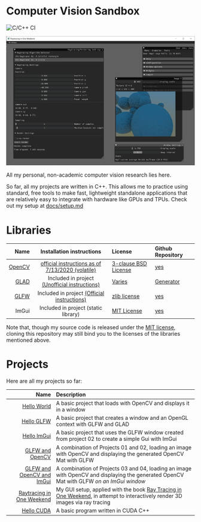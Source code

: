 # Computer Vision Sandbox
![C/C++ CI](https://github.com/m516/CV-Sandbox/workflows/C/C++%20CI/badge.svg)

![Project 06: Raytracing](docs/screenshots/06-02.png)

All my personal, non-academic computer vision research lies here.

So far, all my projects are written in C++. This allows me to practice using standard, free tools to make fast, lightweight standalone applications that are relatively easy to integrate with hardware like GPUs and TPUs. Check out my setup at [docs/setup.md](docs/setup.md)

# Libraries

|                           Name |                                                       Installation instructions                                                       | License                                                                            | Github Repository                            |
| -----------------------------: | :-----------------------------------------------------------------------------------------------------------------------------------: | :--------------------------------------------------------------------------------- | :------------------------------------------- |
|  [OpenCV](https://opencv.org/) | [official instructions as of 7/13/2020 (volatile)](https://docs.opencv.org/master/df/d65/tutorial_table_of_content_introduction.html) | [3-clause BSD License](https://opencv.org/license/)                                | [yes](https://github.com/opencv/opencv)      |
| [GLAD](https://glad.dav1d.de/) |              Included in project [(Unofficial instructions)](https://learnopengl.com/Getting-started/Creating-a-window)               | [Varies](https://github.com/Dav1dde/glad#whats-the-license-of-glad-generated-code) | [Generator](https://github.com/Dav1dde/glad) |
|  [GLFW](https://www.glfw.org/) |                      Included in project [(Official instructions)](https://github.com/glfw/glfw#compiling-glfw)                       | [zlib license](extern/glfw/LICENSE)                                                | [yes](https://github.com/glfw/glfw)          |
|                          ImGui |                                                 Included in project (static library)                                                  | [MIT License](extern/imgui/LICENSE)                                                | [yes](https://github.com/ocornut/imgui)      |

Note that, though my source code is released under the [MIT license](LICENSE), cloning this repository may still bind you to the licenses of the libraries mentioned above.


# Projects
Here are all my projects so far:

|                                                 Name | Description                                                                                                                              |
| ---------------------------------------------------: | :--------------------------------------------------------------------------------------------------------------------------------------- |
|                    [Hello World](src/01-Hello-World) | A basic project that loads with OpenCV and displays it in a window                                                                       |
|                      [Hello GLFW](src/02-Hello-GLFW) | A basic project that creates a window and an OpenGL context with GLFW and GLAD                                                           |
|                    [Hello ImGui](src/03-Hello-ImGui) | A basic project that uses the GLFW window created from project 02 to create a simple Gui with ImGui                                      |
|            [GLFW and OpenCV](src/04-GLFW-and-OpenCV) | A combination of Projects 01 and 02, loading an image with OpenCV and displaying the generated OpenCV Mat with GLFW                      |
| [GLFW and OpenCV and ImGui](src/05-OpenCV-and-ImGui) | A combination of Projects 03 and 04, loading an image with OpenCV and displaying the generated OpenCV Mat with GLFW *on an ImGui window* |
| [Raytracing in One Weekend](src/06-Raytracing-in-One-Weekend) | My GUI setup, applied with the book [Ray Tracing in One Weekend](raytracing.github.io), in attempt to interactively render 3D images via ray tracing  |
| [Hello CUDA](src/07-Hello-CUDA) | A basic program written in CUDA C++  |
